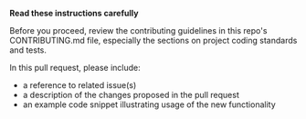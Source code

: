 **Read these instructions carefully**

Before you proceed, review the contributing guidelines in this repo's CONTRIBUTING.md file, especially the sections on project coding standards and tests.

In this pull request, please include:

  - a reference to related issue(s)
  - a description of the changes proposed in the pull request
  - an example code snippet illustrating usage of the new functionality
